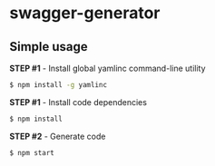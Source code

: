 # swagger-generator

## Simple usage

**STEP #1** - Install global yamlinc command-line utility
```bash
$ npm install -g yamlinc
```

**STEP #1** - Install code dependencies
```bash
$ npm install
```

**STEP #2** - Generate code
```bash
$ npm start
```
